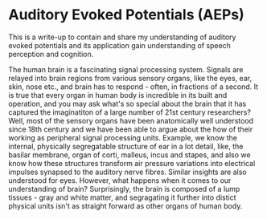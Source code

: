 # Auditory Evoked Potentials (AEPs)
This is a write-up to contain and share my understanding of auditory evoked potentials and its application gain understanding of speech perception and cognition.

The human brain is a fascinating signal processing system. Signals are relayed into brain regions from various sensory organs, like the eyes, ear, skin, nose etc., and brain has to respond - often, in fractions of a second. It is true that every organ in human body is incredible in its built and operation, and you may ask what's so special about the brain that it has captured the imaginatiton of a large number of 21st century researchers? Well, most of the sensory organs have been anatomically well understood since 18th century and we have been able to argue about the how of their working as peripheral signal processing units. Example, we know the internal, physically segregatable structure of ear in a lot detail, like, the basilar membrane, organ of corti, malleus, incus and stapes, and also we know how these structures transform air pressure variations into electrical impulses synapsed to the auditory nerve fibres. Similar insights are also understood for eyes. However, what happens when it comes to our understanding of brain? Surprisingly, the brain is composed of a lump tissues - gray and white matter, and segragating it further into distict physical units isn't as straight forward as other organs of human body. 

